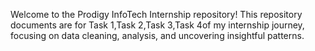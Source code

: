 Welcome to the Prodigy InfoTech Internship repository! This repository documents are for Task 1,Task 2,Task 3,Task 4of my internship journey, focusing on data cleaning, analysis, and uncovering insightful patterns.
